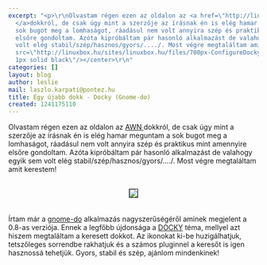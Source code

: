 ```yaml
---
excerpt: "<p>\r\nOlvastam régen ezen az oldalon az <a href=\"http://linuxbox.hu/awn\">AWN
  </a>dokkról, de csak úgy mint a szerzője az írásnak én is elég hamar meguntam a
  sok bugot meg a lomhaságot, ráadásul nem volt annyira szép és praktikus mint amennyire
  elsőre gondoltam. Azóta kipróbáltam pár hasonló alkalmazást de valahogy egyik sem
  volt elég stabil/szép/hasznos/gyors/..../. Most végre megtaláltam amit kerestem!\r\n<br/><br/>\r\n<center><img
  src=\"http://linuxbox.hu/sites/linuxbox.hu/files/700px-ConfigureDocky.png\" style=\"border:
  1px solid black\"/></center>\r\n"
categories: []
layout: blog
author: leslie
mail: laszlo.karpati@pontez.hu
title: Egy újabb dokk - Docky (Gnome-do)
created: 1241175110
---
```

<p>
Olvastam régen ezen az oldalon az <a href="http://linuxbox.hu/awn">AWN </a>dokkról, de csak úgy mint a szerzője az írásnak én is elég hamar meguntam a sok bugot meg a lomhaságot, ráadásul nem volt annyira szép és praktikus mint amennyire elsőre gondoltam. Azóta kipróbáltam pár hasonló alkalmazást de valahogy egyik sem volt elég stabil/szép/hasznos/gyors/..../. Most végre megtaláltam amit kerestem!
<br/><br/>
<center><img src="http://linuxbox.hu/sites/default/files/700px-ConfigureDocky.png" style="border: 1px solid black"/></center>
<!--break-->
<br/>
<br/>
Írtam már a <a href="http://linuxbox.hu/node/525">gnome-do</a> alkalmazás nagyszerűségéről aminek megjelent a 0.8-as verziója. Ennek a legfőbb újdonsága a <a href="http://do.davebsd.com/wiki/index.php?title=Docky">DOCKY</a> téma, mellyel azt hiszem megtaláltam a keresett dokkot. Az ikonokat ki-be huzigálhatjuk, tetszőleges sorrendbe rakhatjuk és a számos pluginnel a keresőt is igen hasznossá tehetjük. Gyors, stabil és szép, ajánlom mindenkinek!</p>
